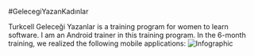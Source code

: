 #GelecegiYazanKadınlar

Turkcell Geleceği Yazanlar is a training program for women to learn software. I am an Android trainer in this training program. In the 6-month training, we realized the following mobile applications: 
![Infographic](https://github.com/HasibeZaferr/GelecegiYazanKadinlar/blob/master/grafik/Infographic.jpg)
